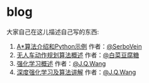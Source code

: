 # blog
大家自己在这儿描述自己写的东西:

1. [A\*算法介绍和Python示例](A_Star_Algorithm.md) 作者：[@SerboVein](https://github.com/SerboVein)
2. [无人车动作规划算法概述](无人车动作规划算法和控制技术.md) 作者：[@白菜豆腐糖](https://github.com/vvForedawn)
3. [强化学习概述]() 作者：[@J.Q.Wang](https://github.com/Jin0932)
4. [深度强化学习及算法讲解]() 作者：[@J.Q.Wang](https://github.com/Jin0932)
